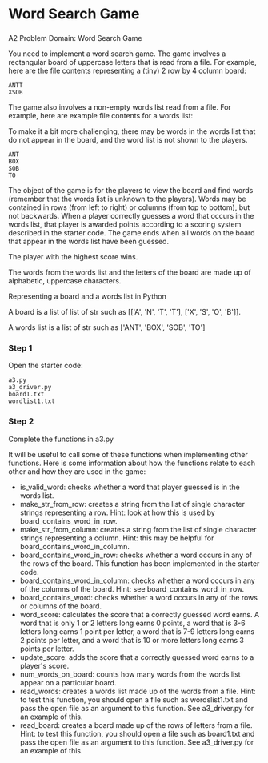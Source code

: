 # Word Search Game

### 

A2 Problem Domain: Word Search Game

You need to implement a word search game. The game involves a rectangular board of uppercase letters that is read from a file. For example, here are the file contents representing a (tiny) 2 row by 4 column board:

```
ANTT
XSOB
```

The game also involves a non-empty words list read from a file. For example, here are example file contents for a words list:

To make it a bit more challenging, there may be words in the words list that do not appear in the board, and the word list is not shown to the players.

```
ANT
BOX
SOB
TO
```

The object of the game is for the players to view the board and find words (remember that the words list is unknown to the players). Words may be contained in rows (from left to right) or columns (from top to bottom), but not backwards. When a player correctly guesses a word that occurs in the words list, that player is awarded points according to a scoring system described in the starter code. The game ends when all words on the board that appear in the words list have been guessed.

The player with the highest score wins.

The words from the words list and the letters of the board are made up of alphabetic, uppercase characters.

Representing a board and a words list in Python

A board is a list of list of str such as [['A', 'N', 'T', 'T'], ['X', 'S', 'O', 'B']].

A words list is a list of str such as ['ANT', 'BOX', 'SOB', 'TO']


### Step 1

Open the starter code: 

```
a3.py
a3_driver.py
board1.txt
wordlist1.txt
```

### Step 2

Complete the functions in a3.py

It will be useful to call some of these functions when implementing other functions. Here is some information about how the functions relate to each other and how they are used in the game:

* is_valid_word: checks whether a word that player guessed is in the words list.
* make_str_from_row: creates a string from the list of single character strings representing a row. Hint: look at how this is used by board_contains_word_in_row.
* make_str_from_column: creates a string from the list of single character strings representing a column. Hint: this may be helpful for board_contains_word_in_column.
* board_contains_word_in_row: checks whether a word occurs in any of the rows of the board. This function has been implemented in the starter code.
* board_contains_word_in_column: checks whether a word occurs in any of the columns of the board. Hint: see board_contains_word_in_row.
* board_contains_word: checks whether a word occurs in any of the rows or columns of the board.
* word_score: calculates the score that a correctly guessed word earns. A word that is only 1 or 2 letters long earns 0 points, a word that is 3-6 letters long earns 1 point per letter, a word that is 7-9 letters long earns 2 points per letter, and a word that is 10 or more letters long earns 3 points per letter.
* update_score: adds the score that a correctly guessed word earns to a player's score.
* num_words_on_board: counts how many words from the words list appear on a particular board.
* read_words: creates a words list made up of the words from a file. Hint: to test this function, you should open a file such as wordslist1.txt and pass the open file as an argument to this function. See a3_driver.py for an example of this.
* read_board: creates a board made up of the rows of letters from a file. Hint: to test this function, you should open a file such as board1.txt and pass the open file as an argument to this function. See a3_driver.py for an example of this.

